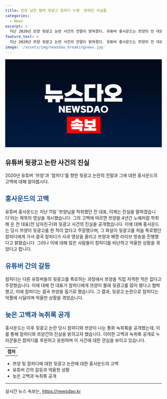 ```yaml
---
title: 쯔양 남친 협박 뒷광고 참피디 누명  밝혀진 사실들
categories:
  - News
excerpt: >
  지난 2020년 쯔양 뒷광고 논란 사건의 전말이 밝혀졌다. 유튜버 홍사운드는 쯔양의 전 대표가 뒷광고를 몰래 많이 했다는 협박을 받아 쯔양을 도우려 했으며, 참피디와의 통화 내용 등을 공개했다. 이에 참피디는 억울하게 오해를 받더라도 사람이 살려야 한다는 입장을 보였고, 누리꾼들은 참피디를 후원하고 있다. #쯔양 #홍사운드 #참피디 #뒷광고논란
feature_text: >
  지난 2020년 쯔양 뒷광고 논란 사건의 전말이 밝혀졌다. 유튜버 홍사운드는 쯔양의 전 대표가 뒷광고를 몰래 많이 했다는 협박을 받아 쯔양을 도우려 했으며, 참피디와의 통화 내용 등을 공개했다. 이에 참피디는 억울하게 오해를 받더라도 사람이 살려야 한다는 입장을 보였고, 누리꾼들은 참피디를 후원하고 있다. #쯔양 #홍사운드 #참피디 #뒷광고논란
image: '/assets/img/newsdao_breakingnews.jpg'
---
```


<p><img src="/assets/img/newsdao_breakingnews.jpg" alt="ontimetimes 속보" /></p>

<h2 data-ke-size="size26">유튜버 뒷광고 논란 사건의 진실</h2>

<p data-ke-size="size16">2020년 유튜버 '쯔양'과 '참피디'를 향한 뒷광고 논란의 전말과 그에 대한 홍사운드의 고백에 대해 알아봅시다.</p>

<h2><b><span style="color: #1a5490;">홍사운드의 고백</span></b></h2>

<p data-ke-size="size16">유튜버 홍사운드는 지난 11일 '쯔양님을 착취했던 전 대표, 이제는 진실을 말하겠습니다'라는 제목의 영상을 게시했습니다. 그의 고백에 따르면 쯔양을 4년간 노예처럼 착취해 온 전 대표(전 남자친구)와 뒷광고 사건의 진실을 공개했습니다. 이에 대해 홍사운드는 당시 쯔양이 뒷광고를 한 적이 없다고 주장했으며, 그 화살이 뒷광고를 처음 폭로했던 참피디에게 가서 결국 참피디가 사과 영상을 올리고 쯔양과 해명 라이브 방송을 진행했다고 밝혔습니다. 그러나 이에 대해 많은 사람들이 참피디를 비난하고 억울한 상황을 겪었다고 합니다.</p>

<h2><b><span style="color: #1a5490;">유튜버 간의 갈등</span></b></h2>

<p data-ke-size="size16">참피디는 다른 유튜버들의 뒷광고를 폭로하는 과정에서 쯔양을 직접 저격한 적은 없다고 주장했습니다. 이에 대해 전 대표가 참피디에게 쯔양이 몰래 뒷광고를 많이 했다고 협박했고, 이에 참피디는 결국 쯔양을 돕기로 했습니다. 그 결과, 뒷광고 논란으로 참피디는 악플에 시달리며 억울한 상황을 겪었습니다.</p>

<h2><b><span style="color: #1a5490;">늦은 고백과 녹취록 공개</span></b></h2>

<p data-ke-size="size16">홍사운드는 이후 뒷광고 논란 당시 참피디와 쯔양이 나눈 통화 녹취록을 공개했는데, 이를 통해 참피디와 쯔양간의 진실을 밝히고자 했습니다. 이러한 고백과 녹취록 공개로 누리꾼들은 참피디를 후원하고 응원하며 이 사건에 대한 관심을 보이고 있습니다.</p>

<table>
    <tbody>
        <tr>
            <td style="text-align: center; height: 17px;"><b>캡처</b></td>
        </tr>
    </tbody>
</table>

<ul>
    <li>쯔양 및 참피디에 대한 뒷광고 논란에 대한 홍사운드의 고백</li>
    <li>유튜버 간의 갈등과 억울한 상황</li>
    <li>늦은 고백과 녹취록 공개</li>
</ul>

<p><hr></p>
실시간 뉴스 속보는, <a href="https://newsdao.kr" rel="dofollow">https://newsdao.kr</a>


